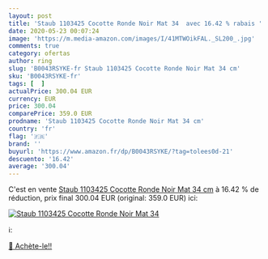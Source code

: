 ```yaml
---
layout: post
title: 'Staub 1103425 Cocotte Ronde Noir Mat 34  avec 16.42 % rabais '
date: 2020-05-23 00:07:24
image: 'https://m.media-amazon.com/images/I/41MTWOikFAL._SL200_.jpg'
comments: true
category: ofertas
author: ring
slug: 'B0043RSYKE-fr Staub 1103425 Cocotte Ronde Noir Mat 34 cm'
sku: 'B0043RSYKE-fr'
tags: [  ]
actualPrice: 300.04 EUR
currency: EUR
price: 300.04
comparePrice: 359.0 EUR
prodname: 'Staub 1103425 Cocotte Ronde Noir Mat 34 cm'
country: 'fr'
flag: '🇫🇷'
brand: ''
buyurl: 'https://www.amazon.fr/dp/B0043RSYKE/?tag=tolees0d-21'
descuento: '16.42'
average: '300.04'
---
```


C'est en vente [Staub 1103425 Cocotte Ronde Noir Mat 34 cm](https://www.amazon.fr/dp/B0043RSYKE/?tag=tolees0d-21)  à  16.42 % de réduction, prix final  300.04 EUR (original: 359.0 EUR) ici:

[![Staub 1103425 Cocotte Ronde Noir Mat 34 ](https://m.media-amazon.com/images/I/41MTWOikFAL._SL200_.jpg)](https://www.amazon.fr/dp/B0043RSYKE/?tag=tolees0d-21)

ℹ️:


[🛒 Achète-le!!](https://www.amazon.fr/dp/B0043RSYKE/?tag=tolees0d-21)
